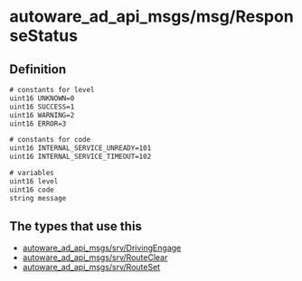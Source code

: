 # autoware_ad_api_msgs/msg/ResponseStatus

## Definition

```txt
# constants for level
uint16 UNKNOWN=0
uint16 SUCCESS=1
uint16 WARNING=2
uint16 ERROR=3

# constants for code
uint16 INTERNAL_SERVICE_UNREADY=101
uint16 INTERNAL_SERVICE_TIMEOUT=102

# variables
uint16 level
uint16 code
string message
```

## The types that use this

- [autoware_ad_api_msgs/srv/DrivingEngage](../../autoware_ad_api_msgs/srv/driving_engage.md)
- [autoware_ad_api_msgs/srv/RouteClear](../../autoware_ad_api_msgs/srv/route_clear.md)
- [autoware_ad_api_msgs/srv/RouteSet](../../autoware_ad_api_msgs/srv/route_set.md)
